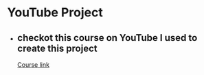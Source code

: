 ﻿# YouTube Project
* ## checkot this course on YouTube I used to create this project
  [Course link](https://youtu.be/G3e-cpL7ofc?si=iMl1Di6Za3kWgiIT)
